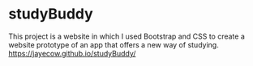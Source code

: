 # studyBuddy
This project is a website in which I used Bootstrap and CSS to create a website prototype of an app that offers a new way of studying.
https://jayecow.github.io/studyBuddy/

